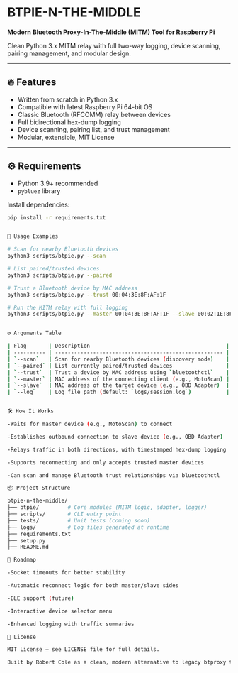 # BTPIE-N-THE-MIDDLE

**Modern Bluetooth Proxy-In-The-Middle (MITM) Tool for Raspberry Pi**

Clean Python 3.x MITM relay with full two-way logging, device scanning, pairing management, and modular design.

---

## 🔥 Features

- Written from scratch in Python 3.x
- Compatible with latest Raspberry Pi 64-bit OS
- Classic Bluetooth (RFCOMM) relay between devices
- Full bidirectional hex-dump logging
- Device scanning, pairing list, and trust management
- Modular, extensible, MIT License

---

## ⚙️ Requirements

- Python 3.9+ recommended
- `pybluez` library

Install dependencies:

```bash
pip install -r requirements.txt


🚀 Usage Examples

# Scan for nearby Bluetooth devices
python3 scripts/btpie.py --scan

# List paired/trusted devices
python3 scripts/btpie.py --paired

# Trust a Bluetooth device by MAC address
python3 scripts/btpie.py --trust 00:04:3E:8F:AF:1F

# Run the MITM relay with full logging
python3 scripts/btpie.py --master 00:04:3E:8F:AF:1F --slave 00:02:1E:8F:AF:3F --log logs/session.log


⚙️ Arguments Table

| Flag       | Description                                           |
| ---------- | ----------------------------------------------------- |
| `--scan`   | Scan for nearby Bluetooth devices (discovery mode)    |
| `--paired` | List currently paired/trusted devices                 |
| `--trust`  | Trust a device by MAC address using `bluetoothctl`    |
| `--master` | MAC address of the connecting client (e.g., MotoScan) |
| `--slave`  | MAC address of the target device (e.g., OBD Adapter)  |
| `--log`    | Log file path (default: `logs/session.log`)           |


🛠 How It Works

-Waits for master device (e.g., MotoScan) to connect

-Establishes outbound connection to slave device (e.g., OBD Adapter)

-Relays traffic in both directions, with timestamped hex-dump logging

-Supports reconnecting and only accepts trusted master devices

-Can scan and manage Bluetooth trust relationships via bluetoothctl

📦 Project Structure

btpie-n-the-middle/
├── btpie/         # Core modules (MITM logic, adapter, logger)
├── scripts/       # CLI entry point
├── tests/         # Unit tests (coming soon)
├── logs/          # Log files generated at runtime
├── requirements.txt
├── setup.py
├── README.md

🧭 Roadmap

-Socket timeouts for better stability

-Automatic reconnect logic for both master/slave sides

-BLE support (future)

-Interactive device selector menu

-Enhanced logging with traffic summaries

📄 License

MIT License — see LICENSE file for full details.

Built by Robert Cole as a clean, modern alternative to legacy btproxy tools.





